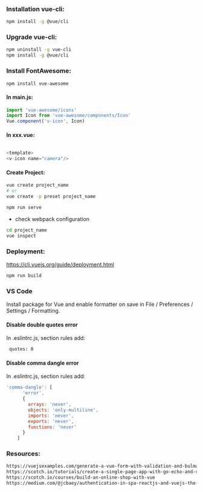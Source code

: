 ### Installation vue-cli:
```bash
npm install -g @vue/cli
```
### Upgrade vue-cli:
```bash
npm uninstall -g vue-cli
npm install -g @vue/cli
```
### Install FontAwesome:
```bash
npm install vue-awesome
```
#### In main.js:
```js
import 'vue-awesome/icons'
import Icon from 'vue-awesome/components/Icon'
Vue.component('v-icon', Icon)
```
#### In xxx.vue:
```js

<template>
<v-icon name="camera"/>
```
#### Create Project:
```bash
vue create project_name
# or
vue create -p preset project_name

npm run serve
```

* check webpack configuration
```bash
cd project_name
vue inspect
```

### Deployment:
https://cli.vuejs.org/guide/deployment.html
```bash
npm run build
```
### VS Code
Install package for Vue and enable formatter on save in File / Preferences / Settings / Formatting.
#### Disable double quotes error
In .eslintrc.js, section rules add:
```bash
 quotes: 0
```
#### Disable comma dangle error
In .eslintrc.js, section rules add:
```js
'comma-dangle': [
      'error',
      {
        arrays: 'never',
        objects: 'only-multiline',
        imports: 'never',
        exports: 'never',
        functions: 'never'
      }
    ]
```

### Resources:
```html
https://vuejsexamples.com/generate-a-vue-form-with-validation-and-bulma-style-from-json/
https://scotch.io/tutorials/create-a-single-page-app-with-go-echo-and-vue
https://scotch.io/courses/build-an-online-shop-with-vue
https://medium.com/@jcbaey/authentication-in-spa-reactjs-and-vuejs-the-right-way-e4a9ac5cd9a3
```
